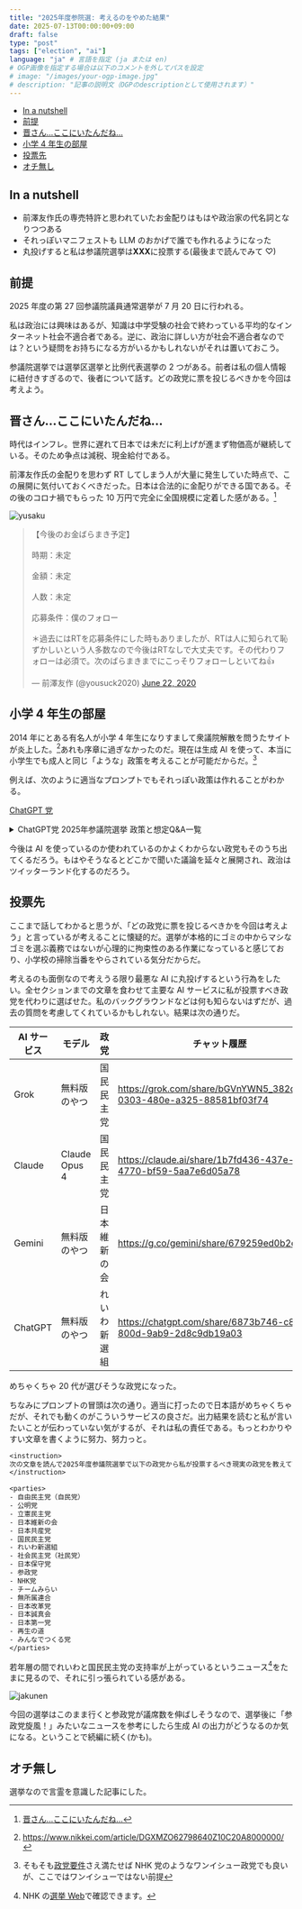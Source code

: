 ```yaml
---
title: "2025年度参院選: 考えるのをやめた結果"
date: 2025-07-13T00:00:00+09:00
draft: false
type: "post"
tags: ["election", "ai"]
language: "ja" # 言語を指定 (ja または en)
# OGP画像を指定する場合は以下のコメントを外してパスを設定
# image: "/images/your-ogp-image.jpg"
# description: "記事の説明文（OGPのdescriptionとして使用されます）"
---
```


- [In a nutshell](#in-a-nutshell)
- [前提](#前提)
- [晋さん…ここにいたんだね…](#晋さんここにいたんだね)
- [小学 4 年生の部屋](#小学-4-年生の部屋)
- [投票先](#投票先)
- [オチ無し](#オチ無し)

## In a nutshell

- 前澤友作氏の専売特許と思われていたお金配りはもはや政治家の代名詞となりつつある
- それっぽいマニフェストも LLM のおかげで誰でも作れるようになった
- 丸投げすると私は参議院選挙は**XXX**に投票する(最後まで読んでみて ♡)

## 前提

2025 年度の第 27 回参議院議員通常選挙が 7 月 20 日に行われる。

私は政治には興味はあるが、知識は中学受験の社会で終わっている平均的なインターネット社会不適合者である。逆に、政治に詳しい方が社会不適合者なのでは？という疑問をお持ちになる方がいるかもしれないがそれは置いておこう。

参議院選挙では選挙区選挙と比例代表選挙の 2 つがある。前者は私の個人情報に紐付きすぎるので、後者について話す。どの政党に票を投じるべきかを今回は考えよう。

## 晋さん…ここにいたんだね…

時代はインフレ。世界に遅れて日本では未だに利上げが進まず物価高が継続している。そのため争点は減税、現金給付である。

前澤友作氏の金配りを思わず RT してしまう人が大量に発生していた時点で、この展開に気付いておくべきだった。日本は合法的に金配りができる国である。その後のコロナ禍でもらった 10 万円で完全に全国規模に定着した感がある。[^shin-san]

[^shin-san]: [晋さん…ここにいたんだね…](https://w.atwiki.jp/seitei/pages/133.html)

![yusaku](/images/yousuck.png)

<blockquote class="twitter-tweet"><p lang="ja" dir="ltr">【今後のお金ばらまき予定】<br><br>時期：未定<br><br>金額：未定<br><br>人数：未定<br><br>応募条件：僕のフォロー<br><br>＊過去にはRTを応募条件にした時もありましたが、RTは人に知られて恥ずかしいという人多数なので今後はRTなしで大丈夫です。その代わりフォローは必須で。次のばらまきまでにこっそりフォローしといてね👍</p>&mdash; 前澤友作 (@yousuck2020) <a href="https://twitter.com/yousuck2020/status/1274950958787649536?ref_src=twsrc%5Etfw">June 22, 2020</a></blockquote> <script async src="https://platform.twitter.com/widgets.js" charset="utf-8"></script>

## 小学 4 年生の部屋

2014 年にとある有名人が小学 4 年生になりすまして衆議院解散を問うたサイトが炎上した。[^tehu]あれも序章に過ぎなかったのだ。現在は生成 AI を使って、本当に小学生でも成人と同じ「ような」政策を考えることが可能だからだ。[^nhk]

[^tehu]: <https://www.nikkei.com/article/DGXMZO62798640Z10C20A8000000/>
[^nhk]: そもそも[政党要件](https://www.soumu.go.jp/senkyo/seiji_s/seitoujoseihou/seitoujoseihou02.html)さえ満たせば NHK 党のようなワンイシュー政党でも良いが、ここではワンイシューではない前提

例えば、次のように適当なプロンプトでもそれっぽい政策は作れることがわかる。

[ChatGPT 党](https://chatgpt.com/share/6873a009-ba2c-800d-ab46-f38e5979ee6a)

<details>
<summary>
ChatGPT党 2025年参議院選挙 政策と想定Q&A一覧
</summary>

| 政策分野 | 主要政策                                         | 想定される質問             | 回答・スタンス                                              |
| -------- | ------------------------------------------------ | -------------------------- | ----------------------------------------------------------- |
| 経済     | 最低賃金 1,200 円を目指す段階的引き上げ          | 中小企業が潰れるのでは？   | 地域別補助金制度により負担を軽減。初年度最大 150 万円支援。 |
| 経済     | スタートアップ向け税制（法人税 10%）             | 財源はあるのか？           | 富裕層の金融所得課税強化と内部留保課税を導入。              |
| 経済     | NISA・iDeCo の非課税枠拡大                       | 儲かる人だけ得では？       | 金融教育を義務化し、全国民の資産形成を支援。                |
| 子育て   | 子ども 1 人あたり月 3 万円の給付（所得制限なし） | バラマキでは？             | 財源は高所得課税で確保。子育ては国の最重要投資。            |
| 教育     | 授業料の実質無償化（年収 960 万円以下）          | 大学の質が下がるのでは？   | 成果連動型交付金制度で教育の質を担保。                      |
| 教育     | STEAM・金融教育の義務化                          | 詰め込み教育になるのでは？ | 知識よりも実社会での応用力を重視するカリキュラムへ。        |
| 安全保障 | サイバー防衛庁の創設                             | 軍拡につながらないか？     | 人材・技術偏重のスマート防衛。監視体制も強化。              |
| 安全保障 | 防衛費は GDP 比 2%を上限                         | 財政悪化しないか？         | 実効性ある使途に限定。会計の透明性も法制化。                |
| 外交     | 中国との関係は対話重視                           | 甘すぎないか？             | 安保と経済を分離管理。毅然とした対応は維持。                |
| 環境     | 再エネ比率を 2035 年に 50%以上へ                 | 原発ゼロを目指すのか？     | 老朽炉は計画的廃炉。再エネ主軸へ段階的移行。                |
| 環境     | 炭素税導入（1t あたり 2,000 円）                 | 中小企業の負担増では？     | 設備投資に応じた炭素税還付制度で支援。                      |
| 政治改革 | 企業団体献金の全面禁止                           | 政治が回らなくなるのでは？ | クラウドファンディング的政治参加を推進。                    |
| 政治改革 | 被選挙権年齢を 25 歳に引き下げ（参院）           | 若者に経験がないのでは？   | 現状こそ多様な視点が欠けており、改革が必要。                |
| 政治改革 | 政治資金の即時オンライン開示                     | 実現できるのか？           | 法制度を整備し、AI による検証機能も導入予定。               |

</details>

今後は AI を使っているのか使われているのかよくわからない政党もそのうち出てくるだろう。もはやそうなるとどこかで聞いた議論を延々と展開され、政治はツイッターランド化するのだろう。

## 投票先

ここまで話してわかると思うが、「どの政党に票を投じるべきかを今回は考えよう」と言っているが考えることに懐疑的だ。選挙が本格的にゴミの中からマシなゴミを選ぶ義務ではないが心理的に拘束性のある作業になっていると感じており、小学校の掃除当番をやらされている気分だからだ。

考えるのも面倒なので考えうる限り最悪な AI に丸投げするという行為をしたい。全セクションまでの文章を食わせて主要な AI サービスに私が投票すべき政党を代わりに選ばせた。私のバックグラウンドなどは何も知らないはずだが、過去の質問を考慮してくれているかもしれない。結果は次の通りだ。

| AI サービス | モデル        | 政党         | チャット履歴                                                           |
| ----------- | ------------- | ------------ | ---------------------------------------------------------------------- |
| Grok        | 無料版のやつ  | 国民民主党   | <https://grok.com/share/bGVnYWN5_382da01f-0303-480e-a325-88581bf03f74> |
| Claude      | Claude Opus 4 | 国民民主党   | <https://claude.ai/share/1b7fd436-437e-4770-bf59-5aa7e6d05a78>         |
| Gemini      | 無料版のやつ  | 日本維新の会 | <https://g.co/gemini/share/679259ed0b2c>                               |
| ChatGPT     | 無料版のやつ  | れいわ新選組 | <https://chatgpt.com/share/6873b746-c8f0-800d-9ab9-2d8c9db19a03>       |

めちゃくちゃ 20 代が選びそうな政党になった。

ちなみにプロンプトの冒頭は次の通り。適当に打ったので日本語がめちゃくちゃだが、それでも動くのがこういうサービスの良さだ。出力結果を読むと私が言いたいことが伝わっていない気がするが、それは私の責任である。もっとわかりやすい文章を書くように努力、努力っと。

```txt
<instruction>
次の文章を読んで2025年度参議院選挙で以下の政党から私が投票するべき現実の政党を教えて下さい。もちろん、最終的には私が決断しますので1つの政党を選んでください。
</instruction>

<parties>
- 自由民主党（自民党）
- 公明党
- 立憲民主党
- 日本維新の会
- 日本共産党
- 国民民主党
- れいわ新選組
- 社会民主党（社民党）
- 日本保守党
- 参政党
- NHK党
- チームみらい
- 無所属連合
- 日本改革党
- 日本誠真会
- 日本第一党
- 再生の道
- みんなでつくる党
</parties>
```

若年層の間でれいわと国民民主党の支持率が上がっているというニュース[^nhkweb]をたまに見るので、それに引っ張られている感がある。

![jakunen](/images/sanninnsenn2025.png)

今回の選挙はこのまま行くと参政党が議席数を伸ばしそうなので、選挙後に「参政党旋風！」みたいなニュースを参考にしたら生成 AI の出力がどうなるのか気になる。ということで続編に続く(かも)。

[^nhkweb]: NHK の[選挙 Web](https://megalodon.jp/2025-0713-2248-00/https://www.nhk.or.jp:443/senkyo/shijiritsu/)で確認できます。

## オチ無し

選挙なので言霊を意識した記事にした。
